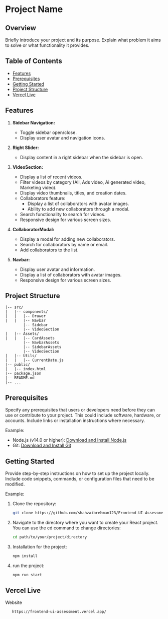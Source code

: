 # Project Name

## Overview

Briefly introduce your project and its purpose. Explain what problem it aims to solve or what functionality it provides.

## Table of Contents

- [Features](#features)
- [Prerequisites](#prerequisites)
- [Getting Started](#getting-started)
- [Project Structure](#project-structure)
- [Vercel Live](#vercel-Live)


## Features

1. **Sidebar Navigation:**
   - Toggle sidebar open/close.
   - Display user avatar and navigation icons.

2. **Right Slider:**
   - Display content in a right sidebar when the sidebar is open.

3. **VideoSection:**
   - Display a list of recent videos.
   - Filter videos by category (All, Ads video, Ai generated video, Marketing video).
   - Display video thumbnails, titles, and creation dates.
   - Collaborators feature:
     - Display a list of collaborators with avatar images.
     - Ability to add new collaborators through a modal.
   - Search functionality to search for videos.
   - Responsive design for various screen sizes.

4. **CollaboratorModal:**
   - Display a modal for adding new collaborators.
   - Search for collaborators by name or email.
   - Add collaborators to the list.

5. **Navbar:**
   - Display user avatar and information.
   - Display a list of collaborators with avatar images.
   - Responsive design for various screen sizes.


## Project Structure

``` your-project/
|-- src/
|   |-- components/
|   |   |-- Drawer
|   |   |-- Navbar
        |-- Sidebar
        |-- VideoSection
|   |-- Assets/
|   |   |-- CardAssets
        |-- NavbarAssets
        |-- SidebarAssets
        |-- VideoSection
|   |-- Utils/
|   |   |-- CurrentDate.js
|-- public/
|   |-- index.html
|-- package.json
|-- README.md
|-- ...
```



## Prerequisites

Specify any prerequisites that users or developers need before they can use or contribute to your project. This could include software, hardware, or accounts. Include links or installation instructions where necessary.

Example:
- Node.js (v14.0 or higher): [Download and Install Node.js](https://nodejs.org/)
- Git: [Download and Install Git](https://git-scm.com/downloads)

## Getting Started

Provide step-by-step instructions on how to set up the project locally. Include code snippets, commands, or configuration files that need to be modified.

Example:

1. Clone the repository:

   ```bash
   git clone https://github.com/shahzaibrehman123/Frontend-UI-Assessment.git

2. Navigate to the directory where you want to create your React project. You can use the cd command to change directories:

   ```bash
   cd path/to/your/project/directory

3. Installation for the project:

   ```bash
   npm install

4. run the project:

   ```bash
   npm run start

## Vercel Live
 Website
```bash
   https://frontend-ui-assessment.vercel.app/



